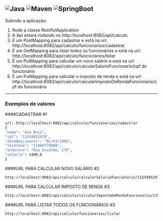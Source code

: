 ![Java](https://img.shields.io/static/v1?label=Java&message=8&color=blue)
![Maven](https://img.shields.io/static/v1?label=Maven&message=3.6.3&color=blue)
![SpringBoot](https://img.shields.io/static/v1?label=Spring&message=2.7.12&color=blue)
---
Subindo a aplicação:
1. Rode a classe RestifulApplication
2. A Api estará rodando no http://localhost:8082/api/calculo
3. É um PostMapping para cadastrar e está na url: http://localhost:8082/api/calculo/funcionarios/cadastrar
4. É um GetMapping para listar todos os funcionários e está na url: http://localhost:8082/api/calculo/funcionarios/listar
5. É um PutMapping para calcular um novo salário e está na url: http://localhost:8082/api/calculo/calcularSalarioFuncionario/cpf do funcionário
6. É um PutMapping para calcular o imposto de renda e está na url: http://localhost:8082/api/calculo/calcularImpostoDeRendaFuncionario/cpf do funcionário
---
### Exemplos de valores

####CADASTRAR #1
```bash
url: http://localhost:8082/api/calculo/funcionarios/cadastrar
{
"nome": "Ana Reis",
"cpf": "11559952978",
"dataNascimento": "02/03/1990",
"telefone": "11988779988",
"endereco": "Rua Osvaldo, 270",
"salario": 1400.0
}
```
####URL PARA CALCULAR NOVO SALÁRIO #2
```bash
http://localhost:8082/api/calculo/calcularSalarioFuncionario/11559952978
```
####URL PARA CALCULAR IMPOSTO DE RENDA #3
```bash
http://localhost:8082/api/calculo/calcularImpostoDeRendaFuncionario/11559952978
```
####URL PARA LISTAR TODOS OS FUNCIONÁRIOS #3
```bash
http://localhost:8082/api/calculo/funcionarios/listar
